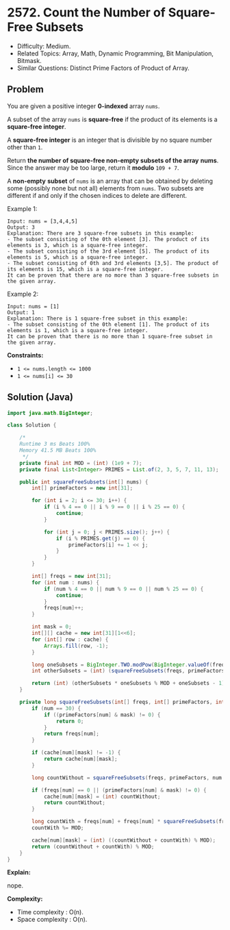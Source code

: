 # 2572. Count the Number of Square-Free Subsets

- Difficulty: Medium.
- Related Topics: Array, Math, Dynamic Programming, Bit Manipulation, Bitmask.
- Similar Questions: Distinct Prime Factors of Product of Array.

## Problem

You are given a positive integer **0-indexed** array `nums`.

A subset of the array `nums` is **square-free** if the product of its elements is a **square-free integer**.

A **square-free integer** is an integer that is divisible by no square number other than `1`.

Return **the number of square-free non-empty subsets of the array** **nums**. Since the answer may be too large, return it **modulo** `109 + 7`.

A **non-empty** **subset** of `nums` is an array that can be obtained by deleting some (possibly none but not all) elements from `nums`. Two subsets are different if and only if the chosen indices to delete are different.

Example 1:

```
Input: nums = [3,4,4,5]
Output: 3
Explanation: There are 3 square-free subsets in this example:
- The subset consisting of the 0th element [3]. The product of its elements is 3, which is a square-free integer.
- The subset consisting of the 3rd element [5]. The product of its elements is 5, which is a square-free integer.
- The subset consisting of 0th and 3rd elements [3,5]. The product of its elements is 15, which is a square-free integer.
It can be proven that there are no more than 3 square-free subsets in the given array.
```

Example 2:

```
Input: nums = [1]
Output: 1
Explanation: There is 1 square-free subset in this example:
- The subset consisting of the 0th element [1]. The product of its elements is 1, which is a square-free integer.
It can be proven that there is no more than 1 square-free subset in the given array.
```

**Constraints:**

- `1 <= nums.length <= 1000`
- `1 <= nums[i] <= 30`

## Solution (Java)

```java
import java.math.BigInteger;

class Solution {

    /*
    Runtime 3 ms Beats 100%
    Memory 41.5 MB Beats 100%
     */
    private final int MOD = (int) (1e9 + 7);
    private final List<Integer> PRIMES = List.of(2, 3, 5, 7, 11, 13);

    public int squareFreeSubsets(int[] nums) {
        int[] primeFactors = new int[31];

        for (int i = 2; i <= 30; i++) {
            if (i % 4 == 0 || i % 9 == 0 || i % 25 == 0) {
                continue;
            }

            for (int j = 0; j < PRIMES.size(); j++) {
                if (i % PRIMES.get(j) == 0) {
                    primeFactors[i] += 1 << j;
                }
            }
        }

        int[] freqs = new int[31];
        for (int num : nums) {
            if (num % 4 == 0 || num % 9 == 0 || num % 25 == 0) {
                continue;
            }
            freqs[num]++;
        }

        int mask = 0;
        int[][] cache = new int[31][1<<6];
        for (int[] row : cache) {
            Arrays.fill(row, -1);
        }

        long oneSubsets = BigInteger.TWO.modPow(BigInteger.valueOf(freqs[1]), BigInteger.valueOf(MOD)).longValue();
        int otherSubsets = (int) (squareFreeSubsets(freqs, primeFactors, 2, mask, cache) % MOD);

        return (int) (otherSubsets * oneSubsets % MOD + oneSubsets - 1) % MOD;
    }

    private long squareFreeSubsets(int[] freqs, int[] primeFactors, int num, int mask, int[][] cache) {
        if (num == 30) {
            if ((primeFactors[num] & mask) != 0) {
                return 0;
            }
            return freqs[num];
        }

        if (cache[num][mask] != -1) {
            return cache[num][mask];
        }

        long countWithout = squareFreeSubsets(freqs, primeFactors, num + 1, mask, cache) % MOD;

        if (freqs[num] == 0 || (primeFactors[num] & mask) != 0) {
            cache[num][mask] = (int) countWithout;
            return countWithout;
        }

        long countWith = freqs[num] + freqs[num] * squareFreeSubsets(freqs, primeFactors, num + 1, primeFactors[num] | mask, cache) % MOD;
        countWith %= MOD;

        cache[num][mask] = (int) ((countWithout + countWith) % MOD);
        return (countWithout + countWith) % MOD;
    }
}
```

**Explain:**

nope.

**Complexity:**

- Time complexity : O(n).
- Space complexity : O(n).

